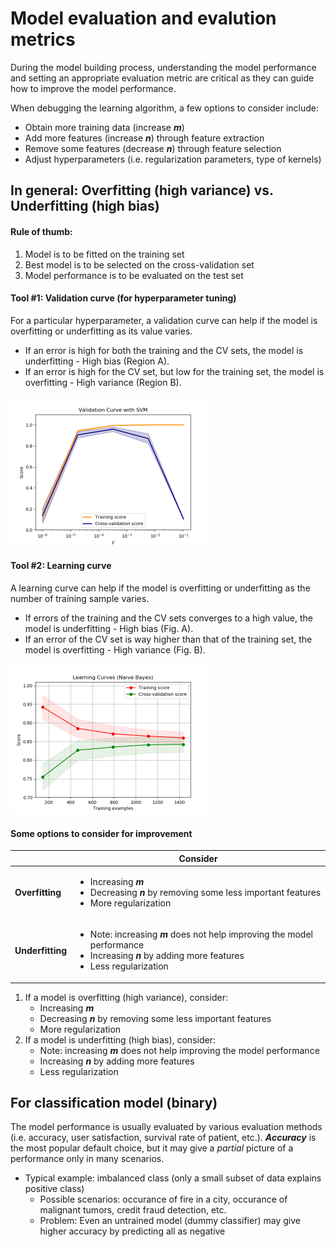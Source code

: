 # Model evaluation and evalution metrics

During the model building process, understanding the model performance and setting an appropriate evaluation metric are critical as they can guide how to improve the model performance.

When debugging the learning algorithm, a few options to consider include:

* Obtain more training data (increase **_m_**)
* Add more features (increase **_n_**) through feature extraction
* Remove some features (decrease **_n_**) through feature selection
* Adjust hyperparameters (i.e. regularization parameters, type of kernels)

## In general: Overfitting (high variance) vs. Underfitting (high bias)

#### Rule of thumb: 

1. Model is to be fitted on the training set
2. Best model is to be selected on the cross-validation set
3. Model performance is to be evaluated on the test set

#### Tool #1: Validation curve (for hyperparameter tuning)

For a particular hyperparameter, a validation curve can help if the model is overfitting or underfitting as its value varies.

* If an error is high for both the training and the CV sets, the model is underfitting - High bias (Region A).
* If an error is high for the CV set, but low for the training set, the model is overfitting - High variance (Region B).

<img src="images/validation_curve.png" style="zoom:50%"/>

#### Tool #2: Learning curve

A learning curve can help if the model is overfitting or underfitting as the number of training sample varies.

- If errors of the training and the CV sets converges to a high value, the model is underfitting - High bias (Fig. A).
- If an error of the CV set is way higher than that of the training set, the model is overfitting - High variance (Fig. B).

<img src="images/learning_curve.png" style="zoom:50%"/>

#### Some options to consider for improvement

|                  | Consider                                                     |
| ---------------- | ------------------------------------------------------------ |
| **Overfitting**  | <ul><li>Increasing **_m_**</li><li>Decreasing **_n_** by removing some less important features</li><li>More regularization</li></ul> |
| **Underfitting** | <ul><li>Note: increasing **_m_** does not help improving the model performance</li><li>Increasing **_n_** by adding more features</li><li>Less regularization</li></ul> |

1. If a model is overfitting (high variance), consider:
   * Increasing **_m_**
   * Decreasing **_n_** by removing some less important features
   * More regularization
2. If a model is underfitting (high bias), consider:
   * Note: increasing **_m_** does not help improving the model performance
   * Increasing **_n_** by adding more features
   * Less regularization

## For classification model (binary)

The model performance is usually evaluated by various evaluation methods (i.e. accuracy, user satisfaction, survival rate of patient, etc.). **_Accuracy_** is the most popular default choice, but it may give a _partial_ picture of a performance only in many scenarios.

* Typical example: imbalanced class (only a small subset of data explains positive class)
  * Possible scenarios: occurance of fire in a city, occurance of malignant tumors, credit fraud detection, etc.
  * Problem: Even an untrained model (dummy classifier) may give higher accuracy by predicting all as negative 